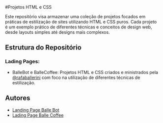 #Projetos HTML e CSS

Este repositório visa armazenar uma coleção de projetos focados em práticas de estilização de sites utilizando HTML e CSS puros. Cada projeto é um exemplo prático de diferentes técnicas e conceitos de design web, desde layouts simples até designs mais complexos.

## Estrutura do Repositório

### Lading Pages: 
 - BalleBot e BalleCoffee: Projetos HTML e CSS criados e ministrados pela [@rafaballerini](https://github.com/rafaballerini) com foco na utilização de diferentes técnicas de estilização. 

## Autores
 - [Landing Page Balle Bot](https://www.youtube.com/watch?v=llF6vD-RljE&t=1369s&pp=ygUUbGFkaW5nIHBhZ2UgYmFsZXJpbmk%3D)
 - [Lading Page Balle Coffee](https://www.youtube.com/watch?v=Lx_YsoMgP40&pp=ygUUbGFkaW5nIHBhZ2UgYmFsZXJpbmk%3D)
